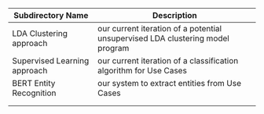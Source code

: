 | Subdirectory Name | Description |
|---|---|
|LDA Clustering approach|our current iteration of a potential unsupervised LDA clustering model program|
|Supervised Learning approach|our current iteration of a classification algorithm for Use Cases|
|BERT Entity Recognition|our system to extract entities from Use Cases|
| | |
| | |
